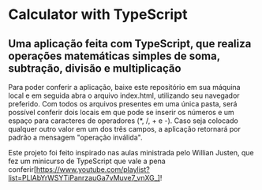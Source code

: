 # Calculator with TypeScript

## Uma aplicação feita com TypeScript, que realiza operações matemáticas simples de soma, subtração, divisão e multiplicação

Para poder conferir a aplicação, baixe este repositório em sua máquina local e em seguida abra o arquivo index.html, utilizando seu navegador preferido.
Com todos os arquivos presentes em uma única pasta, será possível conferir dois locais em que pode se inserir os números e um espaço para caracteres de operadores
(*, /, + e -). Caso seja colocado qualquer outro valor em um dos três campos, a aplicação retornará por padrão a mensagem "operação inválida".

Este projeto foi feito inspirado nas aulas ministrada pelo Willian Justen, que fez um minicurso de TypeScript que vale a pena conferir[https://www.youtube.com/playlist?list=PLlAbYrWSYTiPanrzauGa7vMuve7_vnXG_]!
